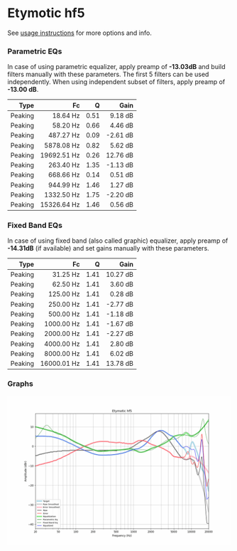 # Etymotic hf5
See [usage instructions](https://github.com/jaakkopasanen/AutoEq#usage) for more options and info.

### Parametric EQs
In case of using parametric equalizer, apply preamp of **-13.03dB** and build filters manually
with these parameters. The first 5 filters can be used independently.
When using independent subset of filters, apply preamp of **-13.00 dB**.

| Type    | Fc          |    Q | Gain     |
|--------:|------------:|-----:|---------:|
| Peaking | 18.64 Hz    | 0.51 | 9.18 dB  |
| Peaking | 58.20 Hz    | 0.66 | 4.46 dB  |
| Peaking | 487.27 Hz   | 0.09 | -2.61 dB |
| Peaking | 5878.08 Hz  | 0.82 | 5.62 dB  |
| Peaking | 19692.51 Hz | 0.26 | 12.76 dB |
| Peaking | 263.40 Hz   | 1.35 | -1.13 dB |
| Peaking | 668.66 Hz   | 0.14 | 0.51 dB  |
| Peaking | 944.99 Hz   | 1.46 | 1.27 dB  |
| Peaking | 1332.50 Hz  | 1.75 | -2.20 dB |
| Peaking | 15326.64 Hz | 1.46 | 0.56 dB  |

### Fixed Band EQs
In case of using fixed band (also called graphic) equalizer, apply preamp of **-14.31dB**
(if available) and set gains manually with these parameters.

| Type    | Fc          |    Q | Gain     |
|--------:|------------:|-----:|---------:|
| Peaking | 31.25 Hz    | 1.41 | 10.27 dB |
| Peaking | 62.50 Hz    | 1.41 | 3.60 dB  |
| Peaking | 125.00 Hz   | 1.41 | 0.28 dB  |
| Peaking | 250.00 Hz   | 1.41 | -2.77 dB |
| Peaking | 500.00 Hz   | 1.41 | -1.18 dB |
| Peaking | 1000.00 Hz  | 1.41 | -1.67 dB |
| Peaking | 2000.00 Hz  | 1.41 | -2.27 dB |
| Peaking | 4000.00 Hz  | 1.41 | 2.80 dB  |
| Peaking | 8000.00 Hz  | 1.41 | 6.02 dB  |
| Peaking | 16000.01 Hz | 1.41 | 13.78 dB |

### Graphs
![](./Etymotic%20hf5.png)